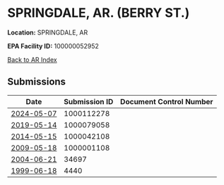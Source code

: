 # SPRINGDALE, AR. (BERRY ST.)

**Location:** SPRINGDALE, AR

**EPA Facility ID:** 100000052952

[Back to AR Index](../../index.md)

## Submissions

| Date | Submission ID | Document Control Number |
|------|--------------|-------------------------|
| [2024-05-07](submissions/1000112278.md) | 1000112278 |  |
| [2019-05-14](submissions/1000079058.md) | 1000079058 |  |
| [2014-05-15](submissions/1000042108.md) | 1000042108 |  |
| [2009-05-18](submissions/1000001108.md) | 1000001108 |  |
| [2004-06-21](submissions/34697.md) | 34697 |  |
| [1999-06-18](submissions/4440.md) | 4440 |  |
